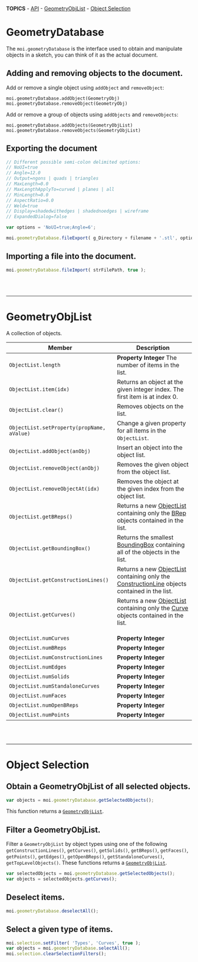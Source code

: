 **TOPICS** - [API](doc_moi_api.md) - [GeometryObjList](#GeometryObjList) - [Object Selection](#object-selection)


# GeometryDatabase

The `moi.geometryDatabase` is the interface used to obtain and manipulate objects in a sketch, you can think of it as the actual document.


## Adding and removing objects to the document.

Add or remove a single object using `addObject` and `removeObject`:

`moi.geometryDatabase.addObject(GeometryObj)`<br>
`moi.geometryDatabase.removeObject(GeometryObj)`<br>


Add or remove a group of objects using `addObjects` and `removeObjects`:

`moi.geometryDatabase.addObjects(GeometryObjList)`<br>
`moi.geometryDatabase.removeObjects(GeometryObjList)`<br>

## Exporting the document

```js
// Different possible semi-colon delimited options:
// NoUI=true
// Angle=12.0
// Output=ngons | quads | triangles
// MaxLength=0.0
// MaxLengthApplyTo=curved | planes | all
// MinLength=0.0
// AspectRatio=0.0
// Weld=true
// Display=shadedwithedges | shadednoedges | wireframe
// ExpandedDialog=false

var options = 'NoUI=true;Angle=6';

moi.geometryDatabase.fileExport( g_Directory + filename + '.stl', options );
```

## Importing a file into the document.

```js
moi.geometryDatabase.fileImport( strFilePath, true );
```

<br><br><hr>
# GeometryObjList

A collection of objects.

| Member | Description |
| --- | --- |
| `ObjectList.length` | **Property** **Integer** The number of items in the list. |
| `ObjectList.item(idx)` | Returns an object at the given integer index. The first item is at index 0. |
| `ObjectList.clear()` | Removes objects on the list. |
| `ObjectList.setProperty(propName, aValue)` | Change a given property for all items in the `ObjectList`. |
| `ObjectList.addObject(anObj)` | Insert an object into the object list. |
| `ObjectList.removeObject(anObj)` | Removes the given object from the object list. |
| `ObjectList.removeObjectAt(idx)` | Removes the object at the given index from the object list. |
| `ObjectList.getBReps()` | Returns a new <a href="#_ObjectList">ObjectList</a> containing only the [BRep](https://en.wikipedia.org/wiki/Boundary_representation) objects contained in the list. |
| `ObjectList.getBoundingBox()` | Returns the smallest <a href="#_BoundingBox">BoundingBox</a> containing all of the objects in the list. |
| `ObjectList.getConstructionLines()` | Returns a new <a href="#_ObjectList">ObjectList</a> containing only the <a href="#_ConstructionLine">ConstructionLine</a> objects contained in the list. |
| `ObjectList.getCurves()` | Returns a new <a href="#_ObjectList">ObjectList</a> containing only the <a href="#_Curve">Curve</a> objects contained in the list.</p>
| `ObjectList.numCurves` | **Property** **Integer** |
| `ObjectList.numBReps` | **Property** **Integer** |
| `ObjectList.numConstructionLines` | **Property** **Integer** |
| `ObjectList.numEdges` | **Property** **Integer** |
| `ObjectList.numSolids` | **Property** **Integer** |
| `ObjectList.numStandaloneCurves` | **Property** **Integer** |
| `ObjectList.numFaces` | **Property** **Integer** |
| `ObjectList.numOpenBReps` | **Property** **Integer** |
| `ObjectList.numPoints` | **Property** **Integer** |


<br><br><hr>
# Object Selection

## Obtain a GeometryObjList of all selected objects.

```js
var objects = moi.geometryDatabase.getSelectedObjects();
```

This function returns a [`GeometryObjList`](#GeometryObjList).

## Filter a GeometryObjList.

Filter a `GeometryObjList` by object types using one of the following `getConstructionLines()`, `getCurves()`, `getSolids()`, `getBReps()`, `getFaces()`, `getPoints()`, `getEdges()`, `getOpenBReps()`, `getStandaloneCurves()`, `getTopLevelObjects()`. These functions returns a [`GeometryObjList`](#GeometryObjList).

```js
var selectedObjects = moi.geometryDatabase.getSelectedObjects();
var objects = selectedObjects.getCurves();
```


## Deselect items.

```js
moi.geometryDatabase.deselectAll();
```

## Select a given type of items.

```js
moi.selection.setFilter( 'Types', 'Curves', true );
var objects = moi.geometryDatabase.selectAll();
moi.selection.clearSelectionFilters();
```

